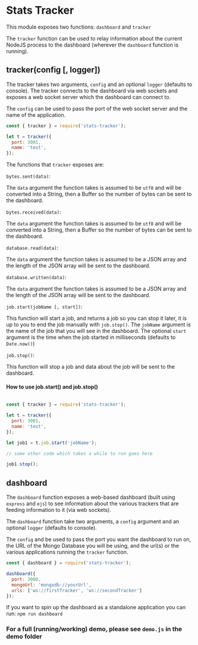 # Stats Tracker

This module exposes two functions: `dashboard` and `tracker`

The `tracker` function can be used to relay information about the current NodeJS
process to the dashboard (wherever the `dashboard` function is running).

## tracker(config [, logger])

The tracker takes two arguments, `config` and an optional `logger` (defaults to console). The tracker connects to the dashboard via web sockets and exposes a web socket server which the dashboard can connect to.

The `config` can be used to pass the port of the web socket server and the name of the application.
```javascript
const { tracker } = require('stats-tracker');

let t = tracker({
  port: 3001,
  name: 'test',
});
```

The functions that `tracker` exposes are:

`bytes.sent(data)`:

The `data` argument the function takes is assumed to be `utf8` and will be converted into a String, then a Buffer so the number of bytes can be sent to the dashboard.

`bytes.received(data)`:

The `data` argument the function takes is assumed to be `utf8` and will be converted into a String, then a Buffer so the number of bytes can be sent to the dashboard.

`database.read(data)`:

The `data` argument the function takes is assumed to be a JSON array and the length of the JSON array will be sent to the dashboard.

`database.written(data)`:

The `data` argument the function takes is assumed to be a JSON array and the length of the JSON array will be sent to the dashboard.

`job.start(jobName [, start])`:

This function will start a job, and returns a job so you can stop it later, it is up to you to end the job manually with `job.stop()`.
The `jobName` argument is the name of the job that you will see in the dashboard.
The optional `start` argument is the time when the job started in milliseconds (defaults to `Date.now()`)

`job.stop()`:

This function will stop a job and data about the job will be sent to the dashboard.

#### How to use job.start() and job.stop()

```javascript

const { tracker } = require('stats-tracker');

let t = tracker({
  port: 3001,
  name: 'test',
});

let job1 = t.job.start('jobName');

// some other code which takes a while to run goes here

job1.stop();
```

## dashboard

The `dashboard` function exposes a web-based dashboard (built using `express` and `ejs`) to see information about the various trackers that are feeding information to it (via web sockets).

The `dashboard` function take two arguments, a `config` argument and an optional `logger` (defaults to console).

The `config` and be used to pass the port you want the dashboard to run on, the URL of the Mongo Database you will be using, and the url(s) or the various applications running the `tracker` function.

```javascript
const { dashboard } = require('stats-tracker');

dashboard({
  port: 3000,
  mongoUrl: 'mongodb://yourUrl',
  urls: ['ws://firstTracker', 'ws://secondTracker']
});
```

If you want to spin up the dashboard as a standalone application you can run: `npm run dashboard`

### For a full (running/working) demo, please see `demo.js` in the demo folder
